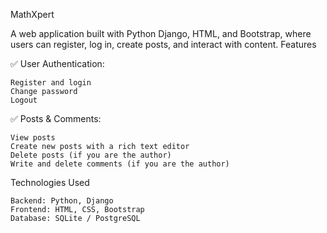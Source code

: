 MathXpert

A web application built with Python Django, HTML, and Bootstrap, where users can register, log in, create posts, and interact with content.
Features

✅ User Authentication:

    Register and login
    Change password
    Logout

✅ Posts & Comments:

    View posts
    Create new posts with a rich text editor
    Delete posts (if you are the author)
    Write and delete comments (if you are the author)

Technologies Used

    Backend: Python, Django
    Frontend: HTML, CSS, Bootstrap
    Database: SQLite / PostgreSQL
